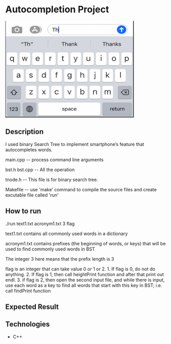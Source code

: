 # Autocompletion Project

<img src="images/autocomplete_ex.png" width=400, height=300>

## Description 

I used binary Search Tree to implement smartphone’s feature that autocompletes words. 




main.cpp -- process command line arguments
	
bst.h 
bst.cpp -- All the operation

tnode.h -- This file is for binary search tree.


Makefile -- use 'make' command to compile the source files and create excutable file called 'run'	

## How to run 

./run text1.txt acronym1.txt 3 flag

text1.txt contains all commonly used words in a dictionary 

acronym1.txt contains prefixes (the beginning of words, or keys) that
will be used to find commonly used words in BST

The integer 3 here means that the prefix length is 3

flag is an integer that can take value 0 or 1 or 2. 
	1. If flag is 0, do not do anything.
    2. If flag is 1, then call heightPrint function and after that print out endl.
    3. if flag is 2, then open the second input file, and while there is input, use each word as a key to find all words that start with this key in BST; i.e. call findPrint function

## Expected Result




## Technologies

- C++

